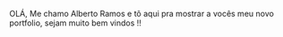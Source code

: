 OLÁ, Me chamo Alberto Ramos e tô aqui pra mostrar a vocês meu novo portfolio, sejam muito bem vindos !! 
